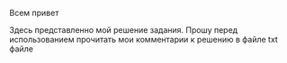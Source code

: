 Всем привет 

Здесь представленно мой решение задания. Прошу перед использованием прочитать мои комментарии к решению в файле txt файле 

